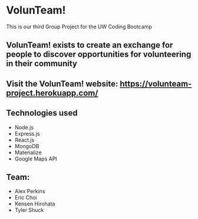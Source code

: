 # VolunTeam!
This is our third Group Project for the UW Coding Bootcamp

## VolunTeam! exists to create an exchange for people to discover opportunities for volunteering in their community

## Visit the VolunTeam! website: https://volunteam-project.herokuapp.com/

## Technologies used
- Node.js
- Express.js
- React.js
- MongoDB
- Materialize
- Google Maps API

## Team:
- Alex Perkins
- Eric Choi
- Kensen Hirohata
- Tyler Shuck

